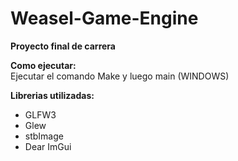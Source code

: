 # Weasel-Game-Engine
**Proyecto final de carrera**  

**Como ejecutar:**  
Ejecutar el comando Make y luego main (WINDOWS)

**Librerias utilizadas:**
- GLFW3
- Glew
- stbImage
- Dear ImGui